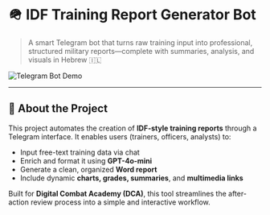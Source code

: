 # 🪖 IDF Training Report Generator Bot

> A smart Telegram bot that turns raw training input into professional, structured military reports—complete with summaries, analysis, and visuals in Hebrew 🇮🇱

![Telegram Bot Demo](./assets/telegram_bot_example.png)

---

## 🎯 About the Project

This project automates the creation of **IDF-style training reports** through a Telegram interface. It enables users (trainers, officers, analysts) to:

- Input free-text training data via chat
- Enrich and format it using **GPT-4o-mini**
- Generate a clean, organized **Word report**
- Include dynamic **charts, grades, summaries**, and **multimedia links**

Built for **Digital Combat Academy (DCA)**, this tool streamlines the after-action review process into a simple and interactive workflow.
